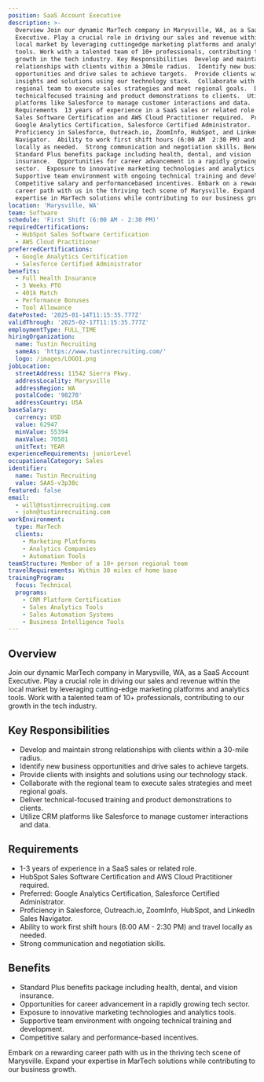 ```yaml
---
position: SaaS Account Executive
description: >-
  Overview Join our dynamic MarTech company in Marysville, WA, as a SaaS Account
  Executive. Play a crucial role in driving our sales and revenue within the
  local market by leveraging cuttingedge marketing platforms and analytics
  tools. Work with a talented team of 10+ professionals, contributing to our
  growth in the tech industry. Key Responsibilities  Develop and maintain strong
  relationships with clients within a 30mile radius.  Identify new business
  opportunities and drive sales to achieve targets.  Provide clients with
  insights and solutions using our technology stack.  Collaborate with the
  regional team to execute sales strategies and meet regional goals.  Deliver
  technicalfocused training and product demonstrations to clients.  Utilize CRM
  platforms like Salesforce to manage customer interactions and data.
  Requirements  13 years of experience in a SaaS sales or related role.  HubSpot
  Sales Software Certification and AWS Cloud Practitioner required.  Preferred:
  Google Analytics Certification, Salesforce Certified Administrator. 
  Proficiency in Salesforce, Outreach.io, ZoomInfo, HubSpot, and LinkedIn Sales
  Navigator.  Ability to work first shift hours (6:00 AM  2:30 PM) and travel
  locally as needed.  Strong communication and negotiation skills. Benefits 
  Standard Plus benefits package including health, dental, and vision
  insurance.  Opportunities for career advancement in a rapidly growing tech
  sector.  Exposure to innovative marketing technologies and analytics tools. 
  Supportive team environment with ongoing technical training and development. 
  Competitive salary and performancebased incentives. Embark on a rewarding
  career path with us in the thriving tech scene of Marysville. Expand your
  expertise in MarTech solutions while contributing to our business growth.
location: 'Marysville, WA'
team: Software
schedule: 'First Shift (6:00 AM - 2:30 PM)'
requiredCertifications:
  - HubSpot Sales Software Certification
  - AWS Cloud Practitioner
preferredCertifications:
  - Google Analytics Certification
  - Salesforce Certified Administrator
benefits:
  - Full Health Insurance
  - 3 Weeks PTO
  - 401k Match
  - Performance Bonuses
  - Tool Allowance
datePosted: '2025-01-14T11:15:35.777Z'
validThrough: '2025-02-17T11:15:35.777Z'
employmentType: FULL_TIME
hiringOrganization:
  name: Tustin Recruiting
  sameAs: 'https://www.tustinrecruiting.com/'
  logo: /images/LOGO1.png
jobLocation:
  streetAddress: 11542 Sierra Pkwy.
  addressLocality: Marysville
  addressRegion: WA
  postalCode: '98270'
  addressCountry: USA
baseSalary:
  currency: USD
  value: 62947
  minValue: 55394
  maxValue: 70501
  unitText: YEAR
experienceRequirements: juniorLevel
occupationalCategory: Sales
identifier:
  name: Tustin Recruiting
  value: SAAS-v3p38c
featured: false
email:
  - will@tustinrecruiting.com
  - john@tustinrecruiting.com
workEnvironment:
  type: MarTech
  clients:
    - Marketing Platforms
    - Analytics Companies
    - Automation Tools
teamStructure: Member of a 10+ person regional team
travelRequirements: Within 30 miles of home base
trainingProgram:
  focus: Technical
  programs:
    - CRM Platform Certification
    - Sales Analytics Tools
    - Sales Automation Systems
    - Business Intelligence Tools
---
```




## Overview
Join our dynamic MarTech company in Marysville, WA, as a SaaS Account Executive. Play a crucial role in driving our sales and revenue within the local market by leveraging cutting-edge marketing platforms and analytics tools. Work with a talented team of 10+ professionals, contributing to our growth in the tech industry.

## Key Responsibilities
- Develop and maintain strong relationships with clients within a 30-mile radius.
- Identify new business opportunities and drive sales to achieve targets.
- Provide clients with insights and solutions using our technology stack.
- Collaborate with the regional team to execute sales strategies and meet regional goals.
- Deliver technical-focused training and product demonstrations to clients.
- Utilize CRM platforms like Salesforce to manage customer interactions and data.

## Requirements
- 1-3 years of experience in a SaaS sales or related role.
- HubSpot Sales Software Certification and AWS Cloud Practitioner required.
- Preferred: Google Analytics Certification, Salesforce Certified Administrator.
- Proficiency in Salesforce, Outreach.io, ZoomInfo, HubSpot, and LinkedIn Sales Navigator.
- Ability to work first shift hours (6:00 AM - 2:30 PM) and travel locally as needed.
- Strong communication and negotiation skills.

## Benefits
- Standard Plus benefits package including health, dental, and vision insurance.
- Opportunities for career advancement in a rapidly growing tech sector.
- Exposure to innovative marketing technologies and analytics tools.
- Supportive team environment with ongoing technical training and development.
- Competitive salary and performance-based incentives.

Embark on a rewarding career path with us in the thriving tech scene of Marysville. Expand your expertise in MarTech solutions while contributing to our business growth.
